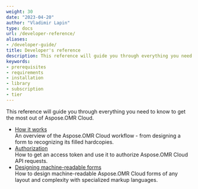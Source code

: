 ```yaml
---
weight: 30
date: "2023-04-20"
author: "Vladimir Lapin"
type: docs
url: /developer-reference/
aliases:
- /developer-guide/
title: Developer's reference
description: This reference will guide you through everything you need to know to get the most out of Aspose.OMR Cloud.
keywords:
- prerequisites
- requirements
- installation
- library
- subscription
- tier
---
```


This reference will guide you through everything you need to know to get the most out of Aspose.OMR Cloud.

- [How it works](/omr/how-it-works/)  
  An overview of the Aspose.OMR Cloud workflow - from designing a form to recognizing its filled hardcopies.
- [Authorization](/omr/authorization/)  
  How to get an access token and use it to authorize Aspose.OMR Cloud API requests.
- [Designing machine-readable forms](/omr/design-form/)  
  How to design machine-readable Aspose.OMR Cloud forms of any layout and complexity with specialized markup languages.
